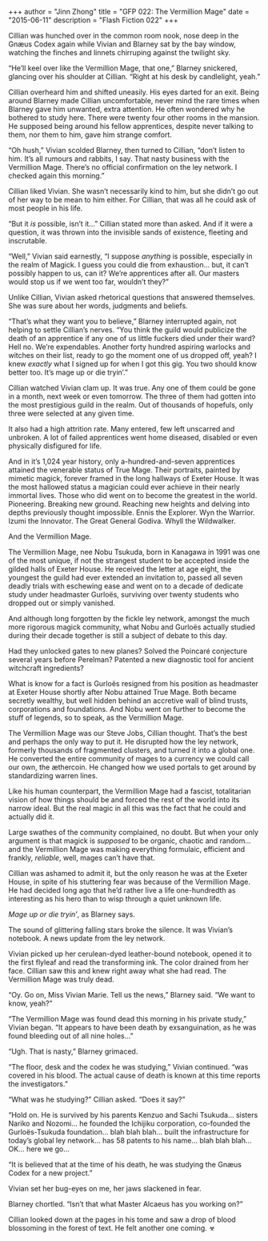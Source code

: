 +++
author = "Jinn Zhong"
title = "GFP 022: The Vermillion Mage"
date = "2015-06-11"
description = "Flash Fiction 022"
+++

Cillian was hunched over in the common room nook, nose deep in the Gnæus Codex again while Vivian and Blarney sat by the bay window, watching the finches and linnets chirruping against the twilight sky.

“He’ll keel over like the Vermillion Mage, that one,” Blarney snickered, glancing over his shoulder at Cillian. “Right at his desk by candlelight, yeah.”

Cillian overheard him and shifted uneasily. His eyes darted for an exit. Being around Blarney made Cillian uncomfortable, never mind the rare times when Blarney gave him unwanted, extra attention. He often wondered why he bothered to study here. There were twenty four other rooms in the mansion. He supposed being around his fellow apprentices, despite never talking to them, nor them to him, gave him strange comfort.

“Oh hush,” Vivian scolded Blarney, then turned to Cillian, “don’t listen to him. It’s all rumours and rabbits, I say. That nasty business with the Vermillion Mage. There’s no official confirmation on the ley network. I checked again this morning.”

Cillian liked Vivian. She wasn’t necessarily kind to him, but she didn’t go out of her way to be mean to him either. For Cillian, that was all he could ask of most people in his life.

“But it _is_ possible, isn’t it...” Cillian stated more than asked. And if it were a question, it was thrown into the invisible sands of existence, fleeting and inscrutable.

“Well,” Vivian said earnestly, “I suppose _anything_ is possible, especially in the realm of Magick. I guess you could die from exhaustion... but, it can’t possibly happen to us, can it? We’re apprentices after all. Our masters would stop us if we went too far, wouldn’t they?”

Unlike Cillian, Vivian asked rhetorical questions that answered themselves. She was sure about her words, judgments and beliefs.

“That’s what they want you to believe,” Blarney interrupted again, not helping to settle Cillian’s nerves. “You think the guild would publicize the death of an apprentice if any one of us little fuckers died under their ward? Hell no. We’re expendables. Another forty hundred aspiring warlocks and witches on their list, ready to go the moment one of us dropped off, yeah? I knew _exactly_ what I signed up for when I got this gig. You two should know better too. It’s mage up or die tryin’.”

Cillian watched Vivian clam up. It was true. Any one of them could be gone in a month, next week or even tomorrow. The three of them had gotten into the most prestigious guild in the realm. Out of thousands of hopefuls, only three were selected at any given time.

It also had a high attrition rate. Many entered, few left unscarred and unbroken. A lot of failed apprentices went home diseased, disabled or even physically disfigured for life. 

And in it’s 1,024 year history, only a-hundred-and-seven apprentices attained the venerable status of True Mage. Their portraits, painted by mimetic magick, forever framed in the long hallways of Exeter House. It was the most hallowed status a magician could ever achieve in their nearly immortal lives. Those who did went on to become the greatest in the world. Pioneering. Breaking new ground. Reaching new heights and delving into depths previously thought impossible. Ennis the Explorer. Wyn the Warrior. Izumi the Innovator. The Great General Godiva. Whyll the Wildwalker. 

And the Vermillion Mage.

The Vermillion Mage, nee Nobu Tsukuda, born in Kanagawa in 1991 was one of the most unique, if not the strangest student to be accepted inside the gilded halls of Exeter House. He received the letter at age eight, the youngest the guild had ever extended an invitation to, passed all seven deadly trials with eschewing ease and went on to a decade of dedicate study under headmaster Gurloës, surviving over twenty students who dropped out or simply vanished.

And although long forgotten by the fickle ley network, amongst the much more rigorous magick community, what Nobu and Gurloës actually studied during their decade together is still a subject of debate to this day.

Had they unlocked gates to new planes? Solved the Poincaré conjecture several years before Perelman? Patented a new diagnostic tool for ancient witchcraft ingredients?

What is know for a fact is Gurloës resigned from his position as headmaster at Exeter House shortly after Nobu attained True Mage. Both became secretly wealthy, but well hidden behind an accretive wall of blind trusts, corporations and foundations. And Nobu went on further to become the stuff of legends, so to speak, as the Vermillion Mage.

The Vermillion Mage was our Steve Jobs, Cillian thought. That’s the best and perhaps the only way to put it. He disrupted how the ley network, formerly thousands of fragmented clusters, and turned it into a global one. He converted the entire community of mages to a currency we could call our own, the æthercoin. He changed how we used portals to get around by standardizing warren lines.

Like his human counterpart, the Vermillion Mage had a fascist, totalitarian vision of how things should be and forced the rest of the world into its narrow ideal. But the real magic in all this was the fact that he could and actually did it.

Large swathes of the community complained, no doubt. But when your only argument is that magick is _supposed_ to be organic, chaotic and random... and the Vermillion Mage was making everything formulaic, efficient and frankly, _reliable_, well, mages can’t have that.

Cillian was ashamed to admit it, but the only reason he was at the Exeter House, in spite of his stuttering fear was because of the Vermillion Mage. He had decided long ago that he’d rather live a life one-hundredth as interesting as his hero than to wisp through a quiet unknown life.

_Mage up or die tryin’_, as Blarney says.

The sound of glittering falling stars broke the silence. It was Vivian’s notebook. A news update from the ley network.

Vivian picked up her cerulean-dyed leather-bound notebook, opened it to the first flyleaf and read the transforming ink. The color drained from her face. Cillian saw this and knew right away what she had read. The Vermillion Mage was truly dead.

“Oy. Go on, Miss Vivian Marie. Tell us the news,” Blarney said. “We want to know, yeah?”

“The Vermillion Mage was found dead this morning in his private study,” Vivian began. “It appears to have been death by exsanguination, as he was found bleeding out of all nine holes...”

“Ugh. That is nasty,” Blarney grimaced.

“The floor, desk and the codex he was studying,” Vivian continued. “was covered in his blood. The actual cause of death is known at this time reports the investigators.”

“What was he studying?” Cillian asked. “Does it say?”

“Hold on. He is survived by his parents Kenzuo and Sachi Tsukuda... sisters Nariko and Nozomi... he founded the Ichijiku corporation, co-founded the Gurloës-Tsukuda foundation... blah blah blah... built the infrastructure for today’s global ley network... has 58 patents to his name... blah blah blah... OK... here we go... 

“It is believed that at the time of his death, he was studying the Gnæus Codex for a new project.”

Vivian set her bug-eyes on me, her jaws slackened in fear.

Blarney chortled. “Isn’t that what Master Alcaeus has you working on?”

Cillian looked down at the pages in his tome and saw a drop of blood blossoming in the forest of text. He felt another one coming. ☣

